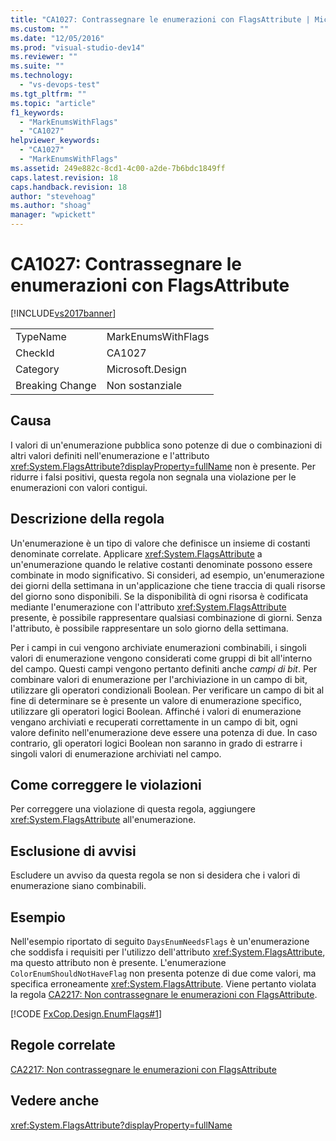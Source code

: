 ```yaml
---
title: "CA1027: Contrassegnare le enumerazioni con FlagsAttribute | Microsoft Docs"
ms.custom: ""
ms.date: "12/05/2016"
ms.prod: "visual-studio-dev14"
ms.reviewer: ""
ms.suite: ""
ms.technology: 
  - "vs-devops-test"
ms.tgt_pltfrm: ""
ms.topic: "article"
f1_keywords: 
  - "MarkEnumsWithFlags"
  - "CA1027"
helpviewer_keywords: 
  - "CA1027"
  - "MarkEnumsWithFlags"
ms.assetid: 249e882c-8cd1-4c00-a2de-7b6bdc1849ff
caps.latest.revision: 18
caps.handback.revision: 18
author: "stevehoag"
ms.author: "shoag"
manager: "wpickett"
---
```

# CA1027: Contrassegnare le enumerazioni con FlagsAttribute
[!INCLUDE[vs2017banner](../code-quality/includes/vs2017banner.md)]

|||  
|-|-|  
|TypeName|MarkEnumsWithFlags|  
|CheckId|CA1027|  
|Category|Microsoft.Design|  
|Breaking Change|Non sostanziale|  
  
## Causa  
 I valori di un'enumerazione pubblica sono potenze di due o combinazioni di altri valori definiti nell'enumerazione e l'attributo <xref:System.FlagsAttribute?displayProperty=fullName> non è presente.  Per ridurre i falsi positivi, questa regola non segnala una violazione per le enumerazioni con valori contigui.  
  
## Descrizione della regola  
 Un'enumerazione è un tipo di valore che definisce un insieme di costanti denominate correlate.  Applicare <xref:System.FlagsAttribute> a un'enumerazione quando le relative costanti denominate possono essere combinate in modo significativo.  Si consideri, ad esempio, un'enumerazione dei giorni della settimana in un'applicazione che tiene traccia di quali risorse del giorno sono disponibili.  Se la disponibilità di ogni risorsa è codificata mediante l'enumerazione con l'attributo <xref:System.FlagsAttribute> presente, è possibile rappresentare qualsiasi combinazione di giorni.  Senza l'attributo, è possibile rappresentare un solo giorno della settimana.  
  
 Per i campi in cui vengono archiviate enumerazioni combinabili, i singoli valori di enumerazione vengono considerati come gruppi di bit all'interno del campo.  Questi campi vengono pertanto definiti anche *campi di bit*.  Per combinare valori di enumerazione per l'archiviazione in un campo di bit, utilizzare gli operatori condizionali Boolean.  Per verificare un campo di bit al fine di determinare se è presente un valore di enumerazione specifico, utilizzare gli operatori logici Boolean.  Affinché i valori di enumerazione vengano archiviati e recuperati correttamente in un campo di bit, ogni valore definito nell'enumerazione deve essere una potenza di due.  In caso contrario, gli operatori logici Boolean non saranno in grado di estrarre i singoli valori di enumerazione archiviati nel campo.  
  
## Come correggere le violazioni  
 Per correggere una violazione di questa regola, aggiungere <xref:System.FlagsAttribute> all'enumerazione.  
  
## Esclusione di avvisi  
 Escludere un avviso da questa regola se non si desidera che i valori di enumerazione siano combinabili.  
  
## Esempio  
 Nell'esempio riportato di seguito `DaysEnumNeedsFlags` è un'enumerazione che soddisfa i requisiti per l'utilizzo dell'attributo <xref:System.FlagsAttribute>, ma questo attributo non è presente.  L'enumerazione `ColorEnumShouldNotHaveFlag` non presenta potenze di due come valori, ma specifica erroneamente <xref:System.FlagsAttribute>.  Viene pertanto violata la regola [CA2217: Non contrassegnare le enumerazioni con FlagsAttribute](../code-quality/ca2217-do-not-mark-enums-with-flagsattribute.md).  
  
 [!CODE [FxCop.Design.EnumFlags#1](../CodeSnippet/VS_Snippets_CodeAnalysis/FxCop.Design.EnumFlags#1)]  
  
## Regole correlate  
 [CA2217: Non contrassegnare le enumerazioni con FlagsAttribute](../code-quality/ca2217-do-not-mark-enums-with-flagsattribute.md)  
  
## Vedere anche  
 <xref:System.FlagsAttribute?displayProperty=fullName>